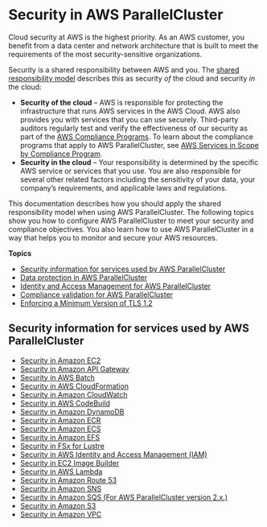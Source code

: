 # Security in AWS ParallelCluster<a name="security"></a>

Cloud security at AWS is the highest priority\. As an AWS customer, you benefit from a data center and network architecture that is built to meet the requirements of the most security\-sensitive organizations\.

Security is a shared responsibility between AWS and you\. The [shared responsibility model](http://aws.amazon.com/compliance/shared-responsibility-model/) describes this as security *of* the cloud and security *in* the cloud:
+ **Security of the cloud** – AWS is responsible for protecting the infrastructure that runs AWS services in the AWS Cloud\. AWS also provides you with services that you can use securely\. Third\-party auditors regularly test and verify the effectiveness of our security as part of the [AWS Compliance Programs](http://aws.amazon.com/compliance/programs/)\. To learn about the compliance programs that apply to AWS ParallelCluster, see [AWS Services in Scope by Compliance Program](http://aws.amazon.com/compliance/services-in-scope/)\.
+ **Security in the cloud** – Your responsibility is determined by the specific AWS service or services that you use\. You are also responsible for several other related factors including the sensitivity of your data, your company’s requirements, and applicable laws and regulations\. 

This documentation describes how you should apply the shared responsibility model when using AWS ParallelCluster\. The following topics show you how to configure AWS ParallelCluster to meet your security and compliance objectives\. You also learn how to use AWS ParallelCluster in a way that helps you to monitor and secure your AWS resources\.

**Topics**
+ [Security information for services used by AWS ParallelCluster](#security-seealso)
+ [Data protection in AWS ParallelCluster](data-protection.md)
+ [Identity and Access Management for AWS ParallelCluster](security-iam.md)
+ [Compliance validation for AWS ParallelCluster](security-compliance-validation.md)
+ [Enforcing a Minimum Version of TLS 1\.2](security-enforcing-tls.md)

## Security information for services used by AWS ParallelCluster<a name="security-seealso"></a>
+ [Security in Amazon EC2](https://docs.aws.amazon.com/AWSEC2/latest/UserGuide/ec2-security.html)
+ [Security in Amazon API Gateway](https://docs.aws.amazon.com/apigateway/latest/developerguide/security.html)
+ [Security in AWS Batch](https://docs.aws.amazon.com/batch/latest/userguide/security.html)
+ [Security in AWS CloudFormation](https://docs.aws.amazon.com/AWSCloudFormation/latest/UserGuide/security.html)
+ [Security in Amazon CloudWatch](https://docs.aws.amazon.com/AmazonCloudWatch/latest/monitoring/security.html)
+ [Security in AWS CodeBuild](https://docs.aws.amazon.com/codebuild/latest/userguide/security.html)
+ [Security in Amazon DynamoDB](https://docs.aws.amazon.com/amazondynamodb/latest/developerguide/security.html)
+ [Security in Amazon ECR](https://docs.aws.amazon.com/AmazonECR/latest/userguide/security.html)
+ [Security in Amazon ECS](https://docs.aws.amazon.com/AmazonECS/latest/developerguide/security.html)
+ [Security in Amazon EFS](https://docs.aws.amazon.com/efs/latest/ug/security-considerations.html)
+ [Security in FSx for Lustre](https://docs.aws.amazon.com/fsx/latest/LustreGuide/security.html)
+ [Security in AWS Identity and Access Management \(IAM\) ](https://docs.aws.amazon.com/IAM/latest/UserGuide/security.html)
+ [Security in EC2 Image Builder](https://docs.aws.amazon.com/imagebuilder/latest/userguide/image-builder-security.html)
+ [Security in AWS Lambda](https://docs.aws.amazon.com/lambda/latest/dg/lambda-security.html)
+ [Security in Amazon Route 53](https://docs.aws.amazon.com/Route53/latest/DeveloperGuide/security.html)
+ [Security in Amazon SNS](https://docs.aws.amazon.com/sns/latest/dg/sns-security.html)
+ [Security in Amazon SQS \(For AWS ParallelCluster version 2\.x\.\)](https://docs.aws.amazon.com/AWSSimpleQueueService/latest/SQSDeveloperGuide/sqs-security.html)
+ [Security in Amazon S3](https://docs.aws.amazon.com/AmazonS3/latest/dev/security.html)
+ [Security in Amazon VPC](https://docs.aws.amazon.com/vpc/latest/userguide/security.html)